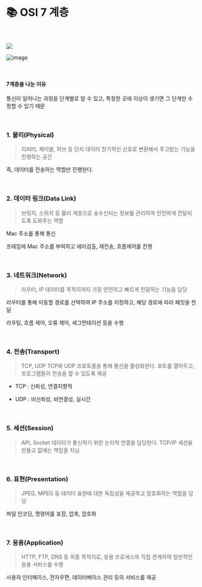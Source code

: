 # 📚 OSI 7 계층

<br>

<br>

<img src="https://t1.daumcdn.net/cfile/tistory/995EFF355B74179035">

![image](https://t1.daumcdn.net/cfile/tistory/99F6363359FDDC9E1F)

<br>

#### 7계층을 나눈 이유

통신이 일어나는 과정을 단계별로 알 수 있고, 특정한 곳에 이상이 생기면 그 단계만 수정할 수 있기 때문

<br>

### 1. 물리(Physical)

> 리피터, 케이블, 허브 등
> 단지 데이터 전기적인 신호로 변환해서 주고받는 기능을 진행하는 공간

즉, 데이터를 전송하는 역할만 진행한다.

<br>

### 2. 데이터 링크(Data Link)

> 브릿지, 스위치 등
> 물리 계층으로 송수신되는 정보를 관리하여 안전하게 전달되도록 도와주는 역할

Mac 주소를 통해 통신

프레임에 Mac 주소를 부여하고 에러검출, 재전송, 흐름제어를 진행

<br>

### 3. 네트워크(Network)

> 라우터, IP
> 데이터를 목적지까지 가장 안전하고 빠르게 전달하는 기능을 담당

라우터를 통해 이동할 경로를 선택하여 IP 주소를 지정하고, 해당 경로에 따라 패킷을 전달

라우팅, 흐름 제어, 오류 제어, 세그먼테이션 등을 수행

<br>

### 4. 전송(Transport)

> TCP, UDP
> TCP와 UDP 프로토콜을 통해 통신을 활성화한다. 포트를 열어두고, 프로그램들이 전송을 할 수 있도록 제공

- TCP : 신뢰성, 연결지향적

- UDP : 비신뢰성, 비연결성, 실시간

<br>

### 5. 세션(Session)

> API, Socket
> 데이터가 통신하기 위한 논리적 연결을 담당한다. TCP/IP 세션을 만들고 없애는 책임을 지님

<br>

### 6. 표현(Presentation)

> JPEG, MPEG 등
> 데이터 표현에 대한 독립성을 제공하고 암호화하는 역할을 담당

파일 인코딩, 명령어를 포장, 압축, 암호화

<br>

### 7. 응용(Application)

> HTTP, FTP, DNS 등
> 최종 목적지로, 응용 프로세스와 직접 관계하여 일반적인 응용 서비스를 수행

사용자 인터페이스, 전자우편, 데이터베이스 관리 등의 서비스를 제공
